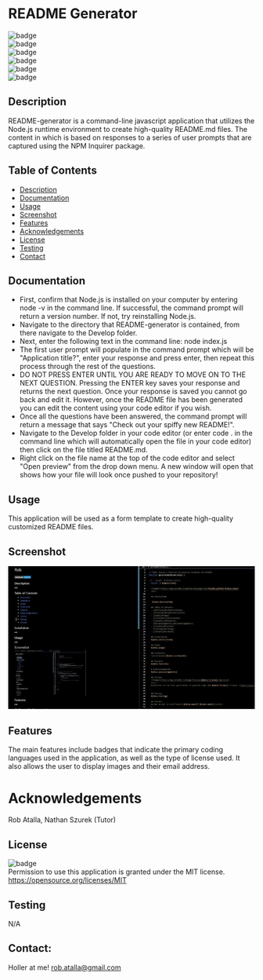 # README Generator

  ![badge](https://img.shields.io/github/languages/top/ratalla816/README-generator)
  <br>
   ![badge](https://img.shields.io/github/languages/count/ratalla816/README-generator)
  <br>
  ![badge](https://img.shields.io/github/issues/ratalla816/README-generator)
  <br>
  ![badge](https://img.shields.io/github/issues-closed/ratalla816/README-generator)
  <br>
  ![badge](https://img.shields.io/github/last-commit/ratalla816/README-generator)
  <br>
   ![badge](https://img.shields.io/badge/license-MIT-important)
 
  
  ## Description
  
   README-generator is a command-line javascript application that utilizes the Node.js runtime environment to create high-quality README.md files. The content in which is based on responses to a series of user prompts that are captured using the NPM Inquirer package. 
 
  ## Table of Contents
  - [Description](#description)
  - [Documentation](#documentation)
  - [Usage](#usage)
  - [Screenshot](#screenshot)
  - [Features](#features)
  - [Acknowledgements](#acknowledgements)
  - [License](#license)
  - [Testing](#testing)
  - [Contact](#contact)

  ## Documentation
  * First, confirm that Node.js is installed on your computer by entering node -v in the command line. If successful, the command prompt will return a version number. If not, try reinstalling Node.js. 
  * Navigate to the directory that README-generator is contained, from there navigate to the Develop folder. 
  * Next, enter the following text in the command line: node index.js 
  * The first user prompt will populate in the command prompt which will be "Application title?", enter your response and press enter, then repeat this process through the rest of the questions. 
  * DO NOT PRESS ENTER UNTIL YOU ARE READY TO MOVE ON TO THE NEXT QUESTION. Pressing the ENTER key saves your response and returns the next question. Once your response is saved you cannot go back and edit it. However, once the README file has been generated you can edit the content using your code editor if you wish. 
  * Once all the questions have been answered, the command prompt will return a message that says "Check out your spiffy new README!". 
  * Navigate to the Develop folder in your code editor (or enter code . in the command line which will automatically open the file in your code editor) then click on the file titled README.md. 
  * Right click on the file name at the top of the code editor and select "Open preview" from the drop down menu. A new window will open that shows how your file will look once pushed to your repository! 
 
  ## Usage
  This application will be used as a form template to create high-quality customized README files. 

  ## Screenshot
  ![Screenshot](utils/images/screenshot.jpg)

  ## Features
  The main features include badges that indicate the primary coding languages used in the application, as well as the type of license used. It also allows the user to display images and their email address. 
  
  # Acknowledgements
  Rob Atalla, Nathan Szurek (Tutor)
    
  ## License
  ![badge](https://img.shields.io/badge/license-MIT-important)
  <br>
  Permission to use this application is granted under the MIT license. <https://opensource.org/licenses/MIT>

  ## Testing
  N/A

  ## Contact:
  Holler at me! <a href="mailto:rob.atalla@gmail.com">rob.atalla@gmail.com</a>
 

